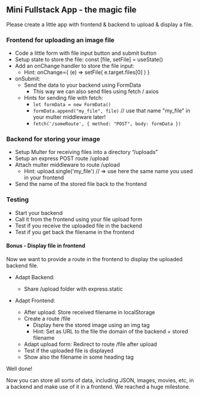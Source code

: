 ## Mini Fullstack App - the magic file

Please create a little app with frontend & backend to upload & display a file.

### Frontend for uploading an image file

- Code a little form with file input button and submit button
- Setup state to store the file: const [file, setFile] = useState()
- Add an onChange handler to store the file input: 
    - Hint: onChange={ (e) => setFile( e.target.files[0] ) }
- onSubmit: 
    - Send the data to your backend using FormData
        - This way we can also send files using fetch / axios
    - Hints for sending file with fetch: 
        - `let formData = new FormData()`
        - `formData.append("my_file", file)` // use that name "my_file" in your multer middleware later!
        - `fetch('/someRoute', { method: "POST", body: formData })`

### Backend for storing your image

- Setup Multer for receiving files into a directory “/uploads”
- Setup an express POST route /upload
- Attach multer middleware to route /upload
    - Hint: upload.single('my_file') // => use here the same name you used in your frontend
- Send the name of the stored file back to the frontend

### Testing

- Start your backend
- Call it from the frontend using your file upload form
- Test if you receive the uploaded file in the backend
- Test if you get back the filename in the frontend

#### Bonus - Display file in frontend

Now we want to provide a route in the frontend to display the uploaded backend file.

- Adapt Backend: 
    - Share /upload folder with express.static

- Adapt Frontend: 
    - After upload: Store received filename in localStorage
    - Create a route /file
        - Display here the stored image using an img tag
        - Hint: Set as URL to the file the domain of the backend + stored filename
    - Adapt upload form: Redirect to route /file after upload
    - Test if the uploaded file is displayed
    - Show also the filename in some heading tag

Well done! 

Now you can store all sorts of data, including JSON, images, movies, etc, in a backend and make use of it in a frontend. We reached a huge milestone.
